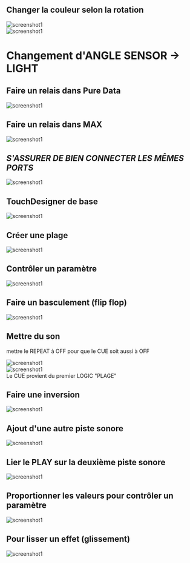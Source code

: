  ## Changer la couleur selon la rotation   
![screenshot1](https://github.com/Jadoooooou/582-531-COURS6-GR2/blob/main/COMPREHENSION_medias/1.png)   
![screenshot1](https://github.com/Jadoooooou/582-531-COURS6-GR2/blob/main/COMPREHENSION_medias/2.png)   
 # Changement d'ANGLE SENSOR -> LIGHT   
 ## Faire un relais dans Pure Data   
 ![screenshot1](https://github.com/Jadoooooou/582-531-COURS6-GR2/blob/main/COMPREHENSION_medias/3.png)   
 ## Faire un relais dans MAX 
 ![screenshot1](https://github.com/Jadoooooou/582-531-COURS6-GR2/blob/main/COMPREHENSION_medias/4.png)   
 ## *S'ASSURER DE BIEN CONNECTER LES MÊMES PORTS*
 ![screenshot1](https://github.com/Jadoooooou/582-531-COURS6-GR2/blob/main/COMPREHENSION_medias/5.png)   
 ## TouchDesigner de base
 ![screenshot1](https://github.com/Jadoooooou/582-531-COURS6-GR2/blob/main/COMPREHENSION_medias/6.png)   
 ## Créer une plage
 ![screenshot1](https://github.com/Jadoooooou/582-531-COURS6-GR2/blob/main/COMPREHENSION_medias/7.png)   
 ## Contrôler un paramètre
 ![screenshot1](https://github.com/Jadoooooou/582-531-COURS6-GR2/blob/main/COMPREHENSION_medias/8.png)   
 ## Faire un basculement (flip flop)
 ![screenshot1](https://github.com/Jadoooooou/582-531-COURS6-GR2/blob/main/COMPREHENSION_medias/9.png)   
 ## Mettre du son 
 mettre le REPEAT à OFF pour que le CUE soit aussi à OFF   
    
 ![screenshot1](https://github.com/Jadoooooou/582-531-COURS6-GR2/blob/main/COMPREHENSION_medias/10.png)   
 ![screenshot1](https://github.com/Jadoooooou/582-531-COURS6-GR2/blob/main/COMPREHENSION_medias/11.png)   
 Le CUE provient du premier LOGIC "PLAGE"   
    
 ## Faire une inversion
 ![screenshot1](https://github.com/Jadoooooou/582-531-COURS6-GR2/blob/main/COMPREHENSION_medias/12.png) 
 ## Ajout d'une autre piste sonore
 ![screenshot1](https://github.com/Jadoooooou/582-531-COURS6-GR2/blob/main/COMPREHENSION_medias/13.png) 
 ## Lier le PLAY sur la deuxième piste sonore
 ![screenshot1](https://github.com/Jadoooooou/582-531-COURS6-GR2/blob/main/COMPREHENSION_medias/14.png) 
 ## Proportionner les valeurs pour contrôler un paramètre
 ![screenshot1](https://github.com/Jadoooooou/582-531-COURS6-GR2/blob/main/COMPREHENSION_medias/15.png)       
 ## Pour lisser un effet (glissement)
 ![screenshot1](https://github.com/Jadoooooou/582-531-COURS6-GR2/blob/main/COMPREHENSION_medias/14.png)          
